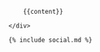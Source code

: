 <div class="splash-container">
    <div class="splash">
        
        {{content}}
        
    </div>
    
    {% include social.md %}
</div>